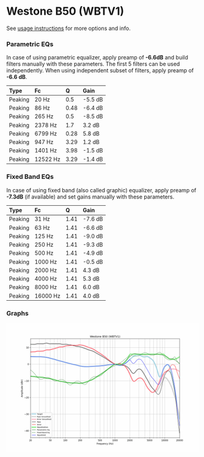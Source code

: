 # Westone B50 (WBTV1)
See [usage instructions](https://github.com/jaakkopasanen/AutoEq#usage) for more options and info.

### Parametric EQs
In case of using parametric equalizer, apply preamp of **-6.6dB** and build filters manually
with these parameters. The first 5 filters can be used independently.
When using independent subset of filters, apply preamp of **-6.6 dB**.

| Type    | Fc       |    Q | Gain    |
|:--------|:---------|:-----|:--------|
| Peaking | 20 Hz    | 0.5  | -5.5 dB |
| Peaking | 86 Hz    | 0.48 | -6.4 dB |
| Peaking | 265 Hz   | 0.5  | -8.5 dB |
| Peaking | 2378 Hz  | 1.7  | 3.2 dB  |
| Peaking | 6799 Hz  | 0.28 | 5.8 dB  |
| Peaking | 947 Hz   | 3.29 | 1.2 dB  |
| Peaking | 1401 Hz  | 3.98 | -1.5 dB |
| Peaking | 12522 Hz | 3.29 | -1.4 dB |

### Fixed Band EQs
In case of using fixed band (also called graphic) equalizer, apply preamp of **-7.3dB**
(if available) and set gains manually with these parameters.

| Type    | Fc       |    Q | Gain    |
|:--------|:---------|:-----|:--------|
| Peaking | 31 Hz    | 1.41 | -7.6 dB |
| Peaking | 63 Hz    | 1.41 | -6.6 dB |
| Peaking | 125 Hz   | 1.41 | -9.0 dB |
| Peaking | 250 Hz   | 1.41 | -9.3 dB |
| Peaking | 500 Hz   | 1.41 | -4.9 dB |
| Peaking | 1000 Hz  | 1.41 | -0.5 dB |
| Peaking | 2000 Hz  | 1.41 | 4.3 dB  |
| Peaking | 4000 Hz  | 1.41 | 5.3 dB  |
| Peaking | 8000 Hz  | 1.41 | 6.0 dB  |
| Peaking | 16000 Hz | 1.41 | 4.0 dB  |

### Graphs
![](./Westone%20B50%20(WBTV1).png)